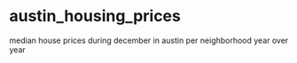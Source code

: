 # austin_housing_prices
median house prices during december in austin per neighborhood year over year
